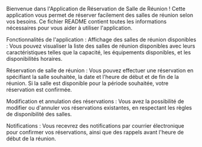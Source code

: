 Bienvenue dans l'Application de Réservation de Salle de Réunion ! Cette application vous permet de réserver facilement des salles de réunion selon vos besoins. Ce fichier README contient toutes les informations nécessaires pour vous aider à utiliser l'application.

Fonctionnalités de l'application :
Affichage des salles de réunion disponibles : Vous pouvez visualiser la liste des salles de réunion disponibles avec leurs caractéristiques telles que la capacité, les équipements disponibles, et les disponibilités horaires.

Réservation de salle de réunion : Vous pouvez effectuer une réservation en spécifiant la salle souhaitée, la date et l'heure de début et de fin de la réunion. Si la salle est disponible pour la période souhaitée, votre réservation est confirmée.

Modification et annulation des réservations : Vous avez la possibilité de modifier ou d'annuler vos réservations existantes, en respectant les règles de disponibilité des salles.

Notifications : Vous recevrez des notifications par courrier électronique pour confirmer vos réservations, ainsi que des rappels avant l'heure de début de la réunion.
